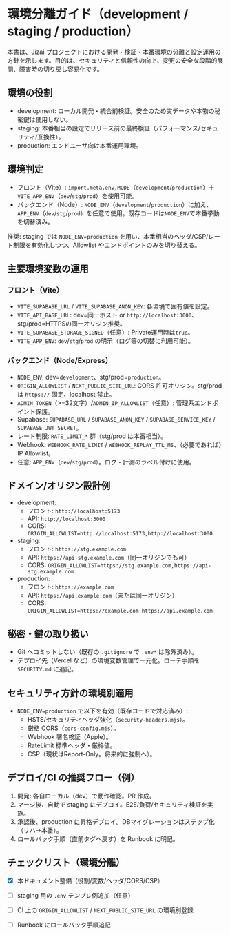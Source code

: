 # 環境分離ガイド（development / staging / production）

本書は、Jizai プロジェクトにおける開発・検証・本番環境の分離と設定運用の方針を示します。目的は、セキュリティと信頼性の向上、変更の安全な段階的展開、障害時の切り戻し容易化です。

## 環境の役割
- development: ローカル開発・統合前検証。安全のため実データや本物の秘密鍵は使用しない。
- staging: 本番相当の設定でリリース前の最終検証（パフォーマンス/セキュリティ/互換性）。
- production: エンドユーザ向け本番運用環境。

## 環境判定
- フロント（Vite）: `import.meta.env.MODE`（`development`/`production`）＋`VITE_APP_ENV`（`dev`/`stg`/`prod`）を使用可能。
- バックエンド（Node）: `NODE_ENV`（`development`/`production`）に加え、`APP_ENV`（`dev`/`stg`/`prod`）を任意で使用。既存コードは`NODE_ENV`で本番挙動を切替済み。

推奨: staging では `NODE_ENV=production` を用い、本番相当のヘッダ/CSP/レート制限を有効化しつつ、Allowlist やエンドポイントのみを切り替える。

## 主要環境変数の運用

### フロント（Vite）
- `VITE_SUPABASE_URL` / `VITE_SUPABASE_ANON_KEY`: 各環境で固有値を設定。
- `VITE_API_BASE_URL`: dev=同一ホスト or `http://localhost:3000`、stg/prod=HTTPSの同一オリジン推奨。
- `VITE_SUPABASE_STORAGE_SIGNED`（任意）: Private運用時は`true`。
- `VITE_APP_ENV`: `dev`/`stg`/`prod` の明示（ログ等の切替に利用可能）。

### バックエンド（Node/Express）
- `NODE_ENV`: dev=`development`、stg/prod=`production`。
- `ORIGIN_ALLOWLIST` / `NEXT_PUBLIC_SITE_URL`: CORS 許可オリジン。stg/prod は `https://` 固定、localhost 禁止。
- `ADMIN_TOKEN`（>=32文字）/`ADMIN_IP_ALLOWLIST`（任意）: 管理系エンドポイント保護。
- Supabase: `SUPABASE_URL` / `SUPABASE_ANON_KEY` / `SUPABASE_SERVICE_KEY` / `SUPABASE_JWT_SECRET`。
- レート制限: `RATE_LIMIT_*` 群（stg/prod は本番相当）。
- Webhook: `WEBHOOK_RATE_LIMIT` / `WEBHOOK_REPLAY_TTL_MS`、（必要であれば）IP Allowlist。
- 任意: `APP_ENV`（`dev`/`stg`/`prod`）。ログ・計測のラベル付けに使用。

## ドメイン/オリジン設計例
- development:
  - フロント: `http://localhost:5173`
  - API: `http://localhost:3000`
  - CORS: `ORIGIN_ALLOWLIST=http://localhost:5173,http://localhost:3000`
- staging:
  - フロント: `https://stg.example.com`
  - API: `https://api-stg.example.com`（同一オリジンでも可）
  - CORS: `ORIGIN_ALLOWLIST=https://stg.example.com,https://api-stg.example.com`
- production:
  - フロント: `https://example.com`
  - API: `https://api.example.com`（または同一オリジン）
  - CORS: `ORIGIN_ALLOWLIST=https://example.com,https://api.example.com`

## 秘密・鍵の取り扱い
- Git へコミットしない（既存の `.gitignore` で `.env*` は除外済み）。
- デプロイ先（Vercel など）の環境変数管理で一元化。ローテ手順を `SECURITY.md` に追記。

## セキュリティ方針の環境別適用
- `NODE_ENV=production` で以下を有効（既存コードで対応済み）:
  - HSTS/セキュリティヘッダ強化（`security-headers.mjs`）。
  - 厳格 CORS（`cors-config.mjs`）。
  - Webhook 署名検証（Apple）。
  - RateLimit 標準ヘッダ・厳格値。
  - CSP（現状はReport-Only。将来的に強制へ）。

## デプロイ/CI の推奨フロー（例）
1. 開発: 各自ローカル（dev）で動作確認。PR 作成。
2. マージ後、自動で staging にデプロイ。E2E/負荷/セキュリティ検証を実施。
3. 承認後、production に昇格デプロイ。DBマイグレーションはステップ化（リハ→本番）。
4. ロールバック手順（直前タグへ戻す）を Runbook に明記。

## チェックリスト（環境分離）
- [x] 本ドキュメント整備（役割/変数/ヘッダ/CORS/CSP）
- [ ] staging 用の `.env` テンプレ例追加（任意）
- [ ] CI 上の `ORIGIN_ALLOWLIST` / `NEXT_PUBLIC_SITE_URL` の環境別登録
- [ ] Runbook にロールバック手順追記


